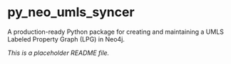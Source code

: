 # py_neo_umls_syncer

A production-ready Python package for creating and maintaining a UMLS Labeled Property Graph (LPG) in Neo4j.

*This is a placeholder README file.*
